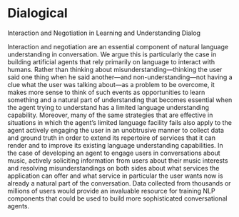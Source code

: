 # Dialogical
Interaction and Negotiation in Learning and Understanding Dialog

Interaction and negotiation are an essential component of natural language understanding in conversation. We argue this is particularly the case in building artificial agents that rely primarily on language to interact with humans. Rather than thinking about misunderstanding—thinking the user said one thing when he said another—and non-understanding—not having a clue what the user was talking about—as a problem to be overcome, it makes more sense to think of such events as opportunities to learn something and a natural part of understanding that becomes essential when the agent trying to understand has a limited language understanding capability. Moreover, many of the same strategies that are effective in situations in which the agent’s limited language facility fails also apply to the agent actively engaging the user in an unobtrusive manner to collect data and ground truth in order to extend its repertoire of services that it can render and to improve its existing language understanding capabilities. In the case of developing an agent to engage users in conversations about music, actively soliciting information from users about their music interests and resolving misunderstandings on both sides about what services the application can offer and what service in particular the user wants now is already a natural part of the conversation. Data collected from thousands or millions of users would provide an invaluable resource for training NLP components that could be used to build more sophisticated conversational agents.
